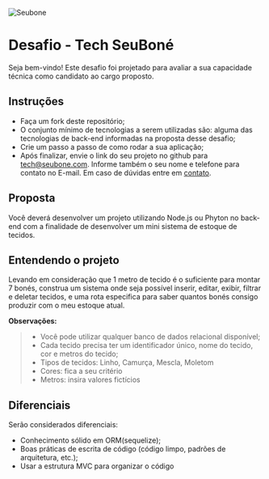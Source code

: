 ![Seubone](https://cdn.shopify.com/s/files/1/0639/6218/5944/files/LOGO_SEUBONE.png)

# Desafio - Tech SeuBoné
Seja bem-vindo! Este desafio foi projetado para avaliar a sua capacidade técnica como candidato ao cargo proposto.

## Instruções
- Faça um fork deste repositório;
- O conjunto mínimo de tecnologias a serem utilizadas são: alguma das tecnologias de back-end informadas na proposta desse desafio;
- Crie um passo a passo de como rodar a sua aplicação;
- Após finalizar, envie o link do seu projeto no github para tech@seubone.com. Informe também o seu nome e telefone para contato no E-mail.
Em caso de dúvidas entre em [contato](https://api.whatsapp.com/send?phone=5584996624926&text=Ol%C3%A1,%20estou%20participando%20do%20desafio%20da%20vaga%20tech,%20poderia%20me%20ajudar?).

## Proposta
Você deverá desenvolver um projeto utilizando Node.js ou Phyton no back-end com a finalidade de desenvolver um mini sistema de estoque de tecidos.

## Entendendo o projeto
Levando em consideração que 1 metro de tecido é o suficiente para montar 7 bonés, construa um sistema onde seja possível inserir, editar, exibir, filtrar e deletar tecidos, e uma rota especifica para saber quantos bonés consigo produzir com o meu estoque atual. 

**Observações:**
> - Você pode utilizar qualquer banco de dados relacional disponível;
> - Cada tecido precisa ter um identificador único, nome do tecido, cor e metros do tecido;
> - Tipos de tecidos: Linho, Camurça, Mescla, Moletom
> - Cores: fica a seu critério
> - Metros: insira valores fictícios

## Diferenciais
Serão considerados diferenciais:

- Conhecimento sólido em ORM(sequelize);
- Boas práticas de escrita de código (código limpo, padrões de arquitetura, etc.);
- Usar a estrutura MVC para organizar o código
